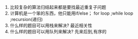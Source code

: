 1. 比较复杂的算法归结起来都是要找最近重复子问题
2. 计算机是一个笨的东西，他只能用if/else；  for loop  ;while loop ;recursion(递归)
3. 什么样的题目可以用栈来解决?  最近相关性
4. 什么样的题目可以用队列来解决?  先来后到,有序的